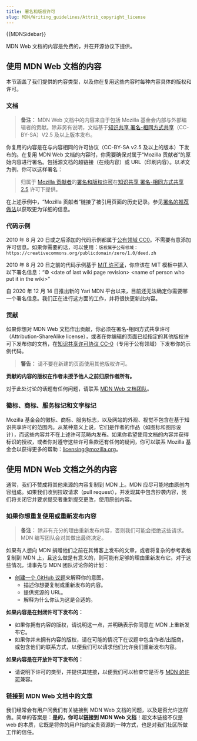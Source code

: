 ```yaml
---
title: 署名和版权许可
slug: MDN/Writing_guidelines/Attrib_copyright_license
---
```


{{MDNSidebar}}

MDN Web 文档的内容是免费的，并在开源协议下提供。

## 使用 MDN Web 文档的内容

本节涵盖了我们提供的内容类型，以及你在复用这些内容时每种内容具体的版权和许可。

### 文档

> **备注：** MDN Web 文档中的内容来自于包括 Mozilla 基金会内部与外部编辑者的贡献。除非另有说明，文档基于[知识共享 署名-相同方式共享](https://creativecommons.org/licenses/by-sa/2.5/deed.zh)（CC-BY-SA）V2.5 及以上版本发布。

你复用的内容是在与内容相同的许可协议（CC-BY-SA v2.5 及以上的版本）下发布的。在复用 MDN Web 文档的内容时，你需要确保对属于“Mozilla 贡献者”的原始内容进行署名。包括源文档的超链接（在线内容）或 URL（印刷内容）。以*本*文为例，你可以这样署名：

> 归属于 [Mozilla 贡献者](/zh-CN/docs/MDN/About/contributors.txt)的[署名和版权许可](MDN/Writing_guidelines/Attrib_copyright_license)在[知识共享 署名-相同方式共享 2.5](https://creativecommons.org/licenses/by-sa/2.5/deed.zh) 许可下提供。

在上述示例中，“Mozilla 贡献者”链接了被引用页面的历史记录。参见[署名的推荐做法](https://wiki.creativecommons.org/wiki/Recommended_practices_for_attribution)以获取更为详细的信息。

### 代码示例

2010 年 8 月 20 日或之后添加的代码示例都属于[公有领域 CC0](https://creativecommons.org/publicdomain/zero/1.0/deed.zh)。不需要有意添加许可信息。如果你需要的话，可以使用：`版权属于公有领域：https://creativecommons.org/publicdomain/zero/1.0/deed.zh`

2010 年 8 月 20 日之前的代码示例基于 [MIT 许可证](https://opensource.org/license/mit/)，你应该在 MIT 模板中插入以下署名信息：“© \<date of last wiki page revision> \<name of person who put it in the wiki>”

自 2020 年 12 月 14 日推出新的 Yari MDN 平台以来，目前还无法确定你需要哪一个署名信息。我们正在进行这方面的工作，并将很快更新此内容。

### 贡献

如果你想对 MDN Web 文档作出贡献，你必须在署名-相同方式共享许可（Attribution-ShareAlike license），或者在你编辑的页面已经指定的其他版权许可下发布你的文档，在[知识共享许可协议 CC-0](https://creativecommons.org/publicdomain/zero/1.0/deed.zh)（专用于公有领域）下发布你的示例代码。

> **警告：** 请不要在新建的页面使用其他版权许可。

**贡献的内容的版权在作者未授予他人之前归原作者所有。**

对于此处讨论的话题有任何问题，请联系 [MDN Web 文档团队](/zh-CN/docs/MDN/Community/Communication_channels)。

### 徽标、商标、服务标记和文字标记

Mozilla 基金会的徽标、商标、服务标志，以及网站的外观、视觉不包含在基于知识共享许可的范围内。从某种意义上说，它们是作者的作品（如图标和图形设计），而这些内容并不在上述许可范畴内发布。如果你希望使用文档的内容并获得标识的授权，或者你对遵守这些许可条款还有任何的疑问，你可以联系 Mozilla 基金会以获得更多的帮助：[licensing@mozilla.org](mailto:licensing@mozilla.org)。

## 使用 MDN Web 文档之外的内容

通常，我们不赞成将其他来源的内容复制到 MDN 上。MDN 应尽可能地由原创内容组成。如果我们收到拉取请求（pull request），并发现其中包含抄袭内容，我们将关闭它并要求提交者重新提交更改，使用原创内容。

### 如果你想重复使用或重新发布内容

> **备注：** 除非有充分的理由重新发布内容，否则我们可能会拒绝这些请求。MDN 编写团队会对其做出最终决定。

如果有人想向 MDN 捐赠他们之前在其博客上发布的文章，或者将复杂的参考表格复制到 MDN 上，且这么做是有意义的，则可能有足够的理由重新发布它。对于这些情况，请事先与 MDN 团队讨论你的计划：

- [创建一个 GitHub 议题](https://github.com/mdn/mdn/issues/new/choose)来解释你的意图。
  - 描述你想要复制或重新发布的内容。
  - 提供资源的 URL。
  - 解释为什么你认为这是合适的。

**如果内容是在封闭许可下发布的：**

- 如果你拥有内容的版权，请说明这一点，并明确表示你同意在 MDN 上重新发布它。
- 如果你并未拥有内容的版权，请在可能的情况下在议题中包含作者/出版商，或包含他们的联系方式，以便我们可以请求他们允许我们重新发布内容。

**如果内容是在开放许可下发布的：**

- 请说明下许可的类型，并提供其链接，以便我们可以检查它是否与 [MDN 的许可](https://github.com/mdn/content/blob/main/LICENSE.md)兼容。

### 链接到 MDN Web 文档中的文章

我们经常会有用户问我们有关链接到 MDN Web 文档的问题，以及是否允许这样做。简单的答案是：**是的，你可以链接到 MDN Web 文档**！超文本链接不仅是 web 的本质，它既是将你的用户指向宝贵资源的一种方式，也是对我们社区所做工作的信任。
